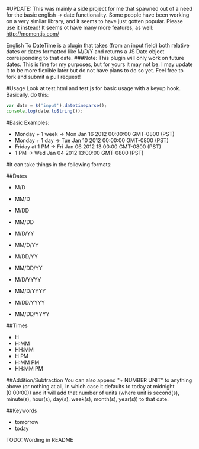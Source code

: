#UPDATE:
This was mainly a side project for me that spawned out of a need for the basic english -> date functionality. Some people have been working on a very similar library, and it seems to have just gotten popular. Please use it instead! It seems ot have many more features, as well: http://momentjs.com/

English To DateTime is a plugin that takes (from an input field) both relative dates or dates formatted like M/D/Y and returns a JS Date object corresponding to that date.
###Note:
This plugin will only work on future dates. This is fine for my purposes, but for yours it may not be. I may update it to be more flexible later but do not have plans to do so yet. Feel free to fork and submit a pull request!

#Usage
Look at test.html and test.js for basic usage with a keyup hook. Basically, do this:

```javascript
var date = $('input').datetimeparse();
console.log(date.toString());
```

#Basic Examples:
- Monday + 1 week -> Mon Jan 16 2012 00:00:00 GMT-0800 (PST)
- Monday + 1 day -> Tue Jan 10 2012 00:00:00 GMT-0800 (PST)
- Friday at 1 PM -> Fri Jan 06 2012 13:00:00 GMT-0800 (PST)
- 1 PM -> Wed Jan 04 2012 13:00:00 GMT-0800 (PST)

#It can take things in the following formats:

##Dates
- M/D
- MM/D
- M/DD
- MM/DD

- M/D/YY
- MM/D/YY
- M/DD/YY
- MM/DD/YY

- M/D/YYYY
- MM/D/YYYY
- M/DD/YYYY
- MM/DD/YYYY

##Times
- H
- H:MM
- HH:MM
- H PM
- H:MM PM
- HH:MM PM

##Addition/Subtraction
You can also append "+ NUMBER UNIT" to anything above (or nothing at all, in which case it defaults to today at midnight (0:00:00)) and it will add that number of units (where unit is second(s), minute(s), hour(s), day(s), week(s), month(s), year(s)) to that date.

##Keywords
- tomorrow
- today

TODO:
Wording in README
